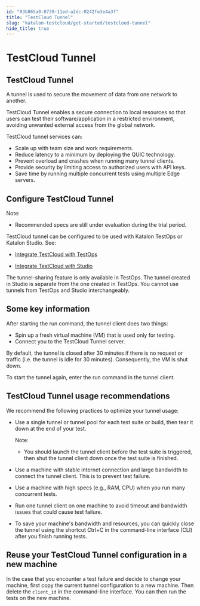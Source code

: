 ```yaml
---
id: "03b865a0-0739-11ed-a2dc-0242fe3e4a3f"
title: "TestCloud Tunnel"
slug: "katalon-testcloud/get-started/testcloud-tunnel"
hide_title: true
---
```

    

# <a id="id_testcloud-tunnel" class="anchor_top_offset"/><a id="ariaid-title1" class="anchor_top_offset"/>TestCloud Tunnel

    
    
  
    

## <a id="id_1" class="anchor_top_offset"/>TestCloud Tunnel

    
      
<p xmlns="http://www.w3.org/1999/xhtml" className="p">A tunnel is used to secure the movement of data from one network   to another.</p> 
      
<p xmlns="http://www.w3.org/1999/xhtml" className="p">TestCloud Tunnel enables a secure connection to local resources   so that users can test their software/application in a restricted   environment, avoiding unwanted external access from the global   network.</p> 
      
<p xmlns="http://www.w3.org/1999/xhtml" className="p">TestCloud tunnel services can:</p> 
      
<ul xmlns="http://www.w3.org/1999/xhtml" className="ul">   <li className="li">Scale up with team size and work requirements.</li>   <li className="li">Reduce latency to a minimum by deploying the QUIC     technology.</li>   <li className="li">Prevent overload and crashes when running many tunnel     clients.</li>   <li className="li">Provide security by limiting access to authorized users with     API keys.</li>   <li className="li">Save time by running multiple concurrent tests using multiple     Edge servers.</li> </ul> 
    
  

## <a id="id_2" class="anchor_top_offset"/>Configure TestCloud Tunnel

<div xmlns="http://www.w3.org/1999/xhtml" className="note note note_note"><span className="note__title">Note:</span> 
  <ul className="ul"><li className="li"><p className="p">Recommended specs are still under evaluation during the trial
        period.</p></li></ul>
</div>
<div xmlns="http://www.w3.org/1999/xhtml" className="p">TestCloud tunnel can be configured to be used with Katalon
  TestOps or Katalon Studio. See: <ul className="ul"><li className="li"><p className="p"><a className="xref" href="/docs/katalon-testcloud/get-started/integrate-testcloud-with-testops#id_4">Integrate
          TestCloud with TestOps</a></p></li><li className="li"><p className="p"><a className="xref" href="/docs/katalon-testcloud/get-started/integrate-testcloud-with-studio">Integrate
          TestCloud with Studio</a></p></li></ul>    </div>
<p xmlns="http://www.w3.org/1999/xhtml" className="p">The tunnel-sharing feature is only available in TestOps. The   tunnel created in Studio is separate from the one created in   TestOps. You cannot use tunnels from TestOps and Studio   interchangeably.</p> 
    

## <a id="id_3" class="anchor_top_offset"/>Some key information

    
      
<p xmlns="http://www.w3.org/1999/xhtml" className="p">After starting the run command, the tunnel client does two   things:</p> 
      
<ul xmlns="http://www.w3.org/1999/xhtml" className="ul">   <li className="li">Spin up a fresh virtual machine (VM) that is used only for     testing.</li>   <li className="li">Connect you to the TestCloud Tunnel server.</li> </ul> 
      
<p xmlns="http://www.w3.org/1999/xhtml" className="p">By default, the tunnel is closed after 30 minutes if there is no   request or traffic (i.e. the tunnel is idle for 30 minutes).   Consequently, the VM is shut down.</p> 
      
<p xmlns="http://www.w3.org/1999/xhtml" className="p">To start the tunnel again, enter the run command in the tunnel   client.</p> 
    
  

## <a id="id_4" class="anchor_top_offset"/>TestCloud Tunnel usage recommendations

<p xmlns="http://www.w3.org/1999/xhtml" className="p">We recommend the following practices to optimize your tunnel   usage:</p> 
<ul xmlns="http://www.w3.org/1999/xhtml" className="ul"><li className="li">     <p className="p">Use a single tunnel or tunnel pool for each test suite or build,       then tear it down at the end of your test.</p>     <div className="note note note_note"><span className="note__title">Note:</span>        <ul className="ul"><li className="li"><p className="p">You should launch the tunnel client before the test suite is             triggered, then shut the tunnel client down once the test suite is             finished.</p></li></ul>     </div>   </li><li className="li">     <p className="p">Use a machine with stable internet connection and large       bandwidth to connect the tunnel client. This is to prevent test       failure.</p>   </li><li className="li">     <p className="p">Use a machine with high specs (e.g., RAM, CPU) when you run many       concurrent tests.</p>   </li><li className="li">     <p className="p">Run one tunnel client on one machine to avoid timeout and       bandwidth issues that could cause test failure.</p>   </li><li className="li">     <p className="p">To save your machine's bandwidth and resources, you can quickly       close the tunnel using the shortcut Ctrl+C in the command-line       interface (CLI) after you finish running tests.</p>   </li></ul> 
    

## <a id="id_5" class="anchor_top_offset"/>Reuse your TestCloud Tunnel configuration in a new machine

    
      
<p xmlns="http://www.w3.org/1999/xhtml" className="p">In the case that you encounter a test failure and decide to   change your machine, first copy the current tunnel configuration to   a new machine. Then delete the <code className="ph codeph">client_id</code> in the   command-line interface. You can then run the tests on the new   machine.</p> 
    
  
